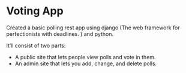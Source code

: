 Voting App
==========

Created a basic polling rest app using django (The web framework for perfectionists with deadlines. ) and python.

It’ll consist of two parts:

- A public site that lets people view polls and vote in them.
- An admin site that lets you add, change, and delete polls.

